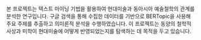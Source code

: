 본 프로젝트는 텍스트 마이닝 기법을 활용하여 현대미술과 동아시아 예술철학의 관계를 분석한 연구입니다. 구글 검색을 통해 수집한 데이터를 기반으로 BERTopic을 사용해 주요 주제를 추출하고 의미론적 분석을 수행하였습니다. 이 프로젝트는 동양의 철학적 사상과 미학이 현대미술에 어떻게 반영되었는지를 탐색하는 데 목적을 두고 있습니다.
